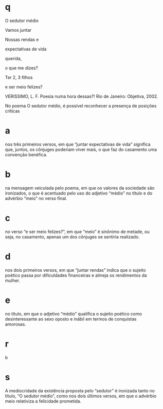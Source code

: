 # q
O sedutor médio

Vamos juntar

Nossas rendas e

expectativas de vida

querida,

o que me dizes?

Ter 2, 3 filhos

e ser meio felizes?

VERISSIMO, L. F. Poesia numa hora dessas?! Rio de Janeiro: Objetiva, 2002.

No poema O sedutor médio, é possível reconhecer a presença de posições críticas

# a
nos três primeiros versos, em que “juntar expectativas de vida” significa que, juntos, os cônjuges poderiam viver mais, o que faz do casamento uma convenção benéfica.

# b
na mensagem veiculada pelo poema, em que os valores da sociedade são ironizados, o que é acentuado pelo uso do adjetivo “médio” no título e do advérbio “meio” no verso final.

# c
no verso “e ser meio felizes?”, em que “meio” é sinônimo de metade, ou seja, no casamento, apenas um dos cônjuges se sentiria realizado.

# d
nos dois primeiros versos, em que “juntar rendas” indica que o sujeito poético passa por dificuldades financeiras e almeja os rendimentos da mulher.

# e
no título, em que o adjetivo “médio” qualifica o sujeito poético como desinteressante ao sexo oposto e inábil em termos de conquistas amorosas.

# r
b

# s
A mediocridade da existência proposta pelo “sedutor” é ironizada tanto no título, “O sedutor médio”, como nos dois últimos versos, em que o advérbio meio relativiza a felicidade prometida.
